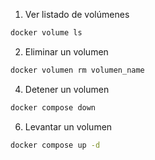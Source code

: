 1. Ver listado de volúmenes
```bash
docker volume ls
```

2. Eliminar un volumen
```bash
docker volumen rm volumen_name
```

4. Detener un volumen
```bash
docker compose down
```

6. Levantar un volumen
```bash
docker compose up -d
```